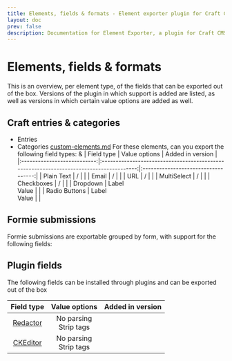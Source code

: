 ```yaml
---
title: Elements, fields & formats - Element exporter plugin for Craft CMS
layout: doc
prev: false
description: Documentation for Element Exporter, a plugin for Craft CMS.
---
```


# Elements, fields & formats
This is an overview, per element type, of the fields that can be exported out of the box.
Versions of the plugin in which support is added are listed, as well as versions in which certain value options are added as well.

## Craft entries & categories
- Entries
- Categories
[custom-elements.md](custom-elements.md)
For these elements, can you export the following field types:
&
|         Field type          |                                      Value options                                      |          Added in version           |
|:---------------------------:|:---------------------------------------------------------------------------------------:|:-----------------------------------:|
|         Plain Text          |                                            /                                            | <Badge type="info" text="4.0.0" />  |
|            Email            |                                            /                                            | <Badge type="info" text="4.0.0" />  |
|             URL             |                                            /                                            | <Badge type="info" text="4.0.0" />  |
|         MultiSelect         |                                            /                                            | <Badge type="info" text="4.0.0" />  |
|         Checkboxes          |                                            /                                            | <Badge type="info" text="4.0.0" />  |
|          Dropdown           | Label <Badge type="info" text="4.0.0" /> <br> Value <Badge type="info" text="4.0.0" />  | <Badge type="info" text="4.0.0" />  |
|        Radio Buttons        | Label <Badge type="info" text="4.0.0" /> <br> Value <Badge type="info" text="4.0.0" />  | <Badge type="info" text="4.0.0" />  |

## Formie submissions
Formie submissions are exportable grouped by form, with support for the following fields:


## Plugin fields
The following fields can be installed through plugins and can be exported out of the box

|                    Field type                     |                                          Value options                                           |                    Added in version |
|:-------------------------------------------------:|:------------------------------------------------------------------------------------------------:|------------------------------------:|
| [Redactor](https://github.com/craftcms/redactor)  | No parsing <Badge type="info" text="4.0.0" /> <br> Strip tags <Badge type="info" text="4.0.0" /> |  <Badge type="info" text="4.0.0" /> |
| [CKEditor](https://github.com/craftcms/ckeditor)  | No parsing <Badge type="info" text="4.0.0" /> <br> Strip tags <Badge type="info" text="4.0.0" /> |  <Badge type="info" text="4.0.0" /> |
